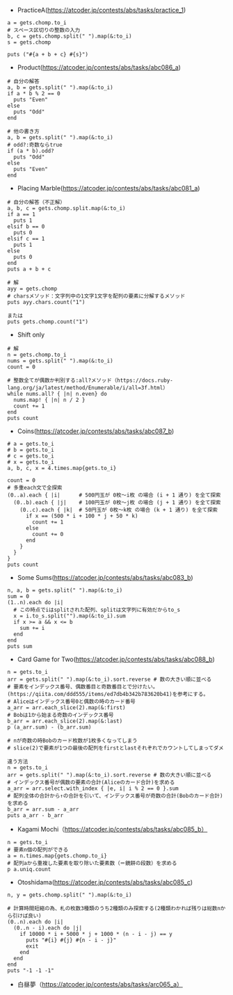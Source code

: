- PracticeA(https://atcoder.jp/contests/abs/tasks/practice_1)

```
a = gets.chomp.to_i
# スペース区切りの整数の入力
b, c = gets.chomp.split(" ").map(&:to_i)
s = gets.chomp

puts ("#{a + b + c} #{s}")
```

- Product(https://atcoder.jp/contests/abs/tasks/abc086_a)

```
# 自分の解答
a, b = gets.split(" ").map(&:to_i)
if a * b % 2 == 0
  puts "Even"
else
  puts "Odd"
end

# 他の書き方
a, b = gets.split(" ").map(&:to_i)
# odd?:奇数ならtrue
if (a * b).odd?
  puts "Odd"
else
  puts "Even"
end
```

- Placing Marble(https://atcoder.jp/contests/abs/tasks/abc081_a)

```
# 自分の解答（不正解）
a, b, c = gets.chomp.split.map(&:to_i)
if a == 1
  puts 1
elsif b == 0
  puts 0
elsif c == 1
  puts 1
else
  puts 0
end
puts a + b + c

# 解
ayy = gets.chomp
# charsメソッド：文字列中の1文字1文字を配列の要素に分解するメソッド
puts ayy.chars.count("1")

または
puts gets.chomp.count("1")
```

- Shift only
```
# 解
n = gets.chomp.to_i
nums = gets.split(" ").map(&:to_i)
count = 0

# 整数全てが偶数か判別する:all?メソッド（https://docs.ruby-lang.org/ja/latest/method/Enumerable/i/all=3f.html）
while nums.all? { |n| n.even} do
  nums.map! { |n| n / 2 }
  count += 1
end
puts count
```

- Coins(https://atcoder.jp/contests/abs/tasks/abc087_b)
```
# a = gets.to_i
# b = gets.to_i
# c = gets.to_i
# x = gets.to_i
a, b, c, x = 4.times.map{gets.to_i}

count = 0
# 多重each文で全探索
(0..a).each { |i|      # 500円玉が 0枚〜i枚 の場合 (i + 1 通り) を全て探索
  (0..b).each { |j|    # 100円玉が 0枚〜j枚 の場合 (j + 1 通り) を全て探索
    (0..c).each { |k|  # 50円玉が 0枚〜k枚 の場合 (k + 1 通り) を全て探索
      if x == (500 * i + 100 * j + 50 * k)
        count += 1
      else
        count += 0
      end
    }
  }
} 
puts count
```

- Some Sums(https://atcoder.jp/contests/abs/tasks/abc083_b)
```
n, a, b = gets.split(" ").map(&:to_i)
sum = 0
(1..n).each do |i|
  # この時点でiはsplitされた配列、splitは文字列に有効だからto_s
  x = i.to_s.split("").map(&:to_i).sum
  if x >= a && x <= b
    sum += i
  end
end
puts sum
```

- Card Game for Two(https://atcoder.jp/contests/abs/tasks/abc088_b)
```
n = gets.to_i
arr = gets.split(" ").map(&:to_i).sort.reverse # 数の大きい順に並べる
# 要素をインデックス番号、偶数番目と奇数番目とで分けたい。(https://qiita.com/ddd555/items/ed7db4b342b783620b41)を参考にする。
# Aliceはインデックス番号0と偶数の時のカード番号
a_arr = arr.each_slice(2).map(&:first)
# Bobは1から始まる奇数のインデックス番号
b_arr = arr.each_slice(2).map(&:last) 
p (a_arr.sum) - (b_arr.sum)

# nが奇数の時Bobのカード枚数が1枚多くなってしまう
# slice(2)で要素が1つの最後の配列をfirstとlastそれぞれでカウントしてしまってダメ

違う方法
n = gets.to_i
arr = gets.split(" ").map(&:to_i).sort.reverse # 数の大きい順に並べる
# インデックス番号が偶数の要素の合計(Aliceのカード合計)を求める
a_arr = arr.select.with_index { |e, i| i % 2 == 0 }.sum
# 配列全体の合計から↑の合計を引いて、インデックス番号が奇数の合計(Bobのカード合計)を求める
b_arr = arr.sum - a_arr
puts a_arr - b_arr
```

- Kagami Mochi（https://atcoder.jp/contests/abs/tasks/abc085_b）
```
n = gets.to_i
# 要素n個の配列ができる
a = n.times.map{gets.chomp.to_i}
# 配列aから重複した要素を取り除いた要素数（＝鏡餅の段数）を求める
p a.uniq.count
```

- Otoshidama(https://atcoder.jp/contests/abs/tasks/abc085_c)
```
n, y = gets.chomp.split(" ").map(&:to_i)

# 計算時間短縮の為、札の枚数3種類のうち2種類のみ探索する(2種類わかれば残りは総数nから引けば良い)
(0..n).each do |i|
  (0..n - i).each do |j|
    if 10000 * i + 5000 * j + 1000 * (n - i - j) == y
      puts "#{i} #{j} #{n - i - j}"
      exit
    end
  end
end
puts "-1 -1 -1"
```

- 白昼夢（https://atcoder.jp/contests/abs/tasks/arc065_a）
```

```
